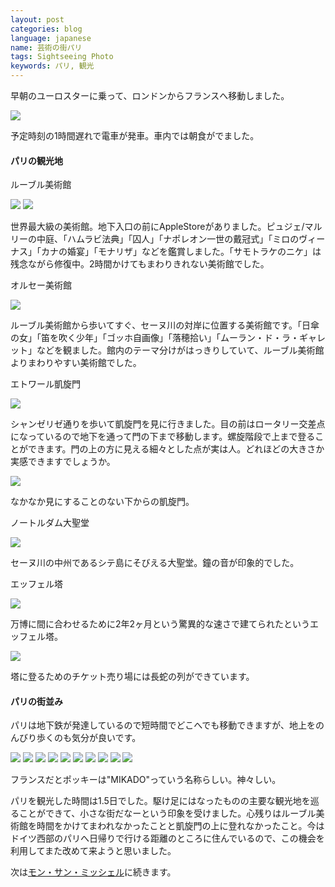 ```yaml
---
layout: post
categories: blog
language: japanese
name: 芸術の街パリ
tags: Sightseeing Photo
keywords: パリ, 観光
---
```


早朝のユーロスターに乗って、ロンドンからフランスへ移動しました。

<img src="https://dl.dropboxusercontent.com/u/12208857/img/paris01.JPG" class="image-on-frame image-fade">

予定時刻の1時間遅れで電車が発車。車内では朝食がでました。

#### パリの観光地

<p class="injection-center">ルーブル美術館</p>

<img src="https://dl.dropboxusercontent.com/u/12208857/img/paris02.JPG" class="image-on-frame image-fade">

<img src="https://dl.dropboxusercontent.com/u/12208857/img/paris02_1.JPG" class="image-on-frame image-fade">

世界最大級の美術館。地下入口の前にAppleStoreがありました。ピュジェ/マルリーの中庭、「ハムラビ法典」「囚人」「ナポレオン一世の戴冠式」「ミロのヴィーナス」「カナの婚宴」「モナリザ」などを鑑賞しました。「サモトラケのニケ」は残念ながら修復中。2時間かけてもまわりきれない美術館でした。

<p class="injection-center">オルセー美術館</p>

<img src="https://dl.dropboxusercontent.com/u/12208857/img/paris03.JPG" class="image-on-frame image-fade">

ルーブル美術館から歩いてすぐ、セーヌ川の対岸に位置する美術館です。「日傘の女」「笛を吹く少年」「ゴッホ自画像」「落穂拾い」「ムーラン・ド・ラ・ギャレット」などを観ました。館内のテーマ分けがはっきりしていて、ルーブル美術館よりまわりやすい美術館でした。

<p class="injection-center">エトワール凱旋門</p>

<img src="https://dl.dropboxusercontent.com/u/12208857/img/paris04.JPG" class="image-on-frame image-fade">

シャンゼリゼ通りを歩いて凱旋門を見に行きました。目の前はロータリー交差点になっているので地下を通って門の下まで移動します。螺旋階段で上まで登ることができます。門の上の方に見える細々とした点が実は人。どれほどの大きさか実感できますでしょうか。

<img src="https://dl.dropboxusercontent.com/u/12208857/img/paris05.JPG" class="image-on-frame image-fade">

なかなか見にすることのない下からの凱旋門。

<p class="injection-center">ノートルダム大聖堂</p>

<img src="https://dl.dropboxusercontent.com/u/12208857/img/paris07.JPG" class="image-on-frame-small image-fade">

セーヌ川の中州であるシテ島にそびえる大聖堂。鐘の音が印象的でした。

<p class="injection-center">エッフェル塔</p>

<img src="https://dl.dropboxusercontent.com/u/12208857/img/paris08.JPG" class="image-on-frame image-fade">

万博に間に合わせるために2年2ヶ月という驚異的な速さで建てられたというエッフェル塔。

<img src="https://dl.dropboxusercontent.com/u/12208857/img/paris09.JPG" class="image-on-frame image-fade">

塔に登るためのチケット売り場には長蛇の列ができています。

#### パリの街並み

パリは地下鉄が発達しているので短時間でどこへでも移動できますが、地上をのんびり歩くのも気分が良いです。

<img src="https://dl.dropboxusercontent.com/u/12208857/img/paris11.JPG" class="image-on-frame image-fade">

<img src="https://dl.dropboxusercontent.com/u/12208857/img/paris12.JPG" class="image-on-frame image-fade">

<img src="https://dl.dropboxusercontent.com/u/12208857/img/paris13.JPG" class="image-on-frame image-fade">

<img src="https://dl.dropboxusercontent.com/u/12208857/img/paris14.JPG" class="image-on-frame image-fade">

<img src="https://dl.dropboxusercontent.com/u/12208857/img/paris15.JPG" class="image-on-frame image-fade">

<img src="https://dl.dropboxusercontent.com/u/12208857/img/paris16.JPG" class="image-on-frame image-fade">

<img src="https://dl.dropboxusercontent.com/u/12208857/img/paris21.JPG" class="image-on-frame image-fade">

<img src="https://dl.dropboxusercontent.com/u/12208857/img/paris22.JPG" class="image-on-frame image-fade">

<img src="https://dl.dropboxusercontent.com/u/12208857/img/paris23.JPG" class="image-on-frame image-fade">

<img src="https://dl.dropboxusercontent.com/u/12208857/img/paris24.JPG" class="image-on-frame image-fade">

フランスだとポッキーは"MIKADO"っていう名称らしい。神々しい。

パリを観光した時間は1.5日でした。駆け足にはなったものの主要な観光地を巡ることができて、小さな街だなーという印象を受けました。心残りはルーブル美術館を時間をかけてまわれなかったことと凱旋門の上に登れなかったこと。今はドイツ西部のパリへ日帰りで行ける距離のところに住んでいるので、この機会を利用してまた改めて来ようと思いました。

次は[モン・サン・ミッシェル](http://mrk1869.com/blog/paris/)に続きます。
